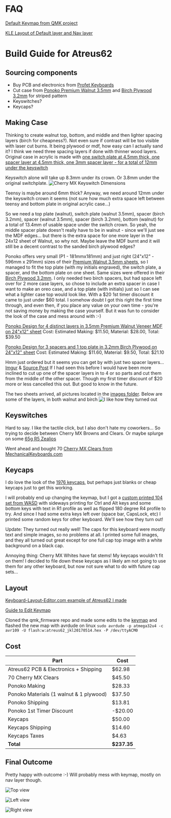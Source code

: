 # FAQ

[Default Keymap from QMK project](https://github.com/qmk/qmk_firmware/blob/master/keyboards/atreus62/keymaps/default/keymap.c)

[KLE Layout of Default layer and Nav layer](http://www.keyboard-layout-editor.com/#/gists/ba3723e5507de945f8a2954fe8877d16)

# Build Guide for Atreus62

## Sourcing components

- Buy PCB and electronics from [Profet Keyboards](http://shop.profetkeyboards.com/product/atreus62-pcb)
- Cut case from [Ponoko Premium Walnut 3.5mm](https://www.ponoko.com/make-and-sell/show-material/598-premium-veneer-mdf-walnut#main-image) and [Birch Plywood 3.2mm](https://www.ponoko.com/make-and-sell/show-material/358-plywood-birch#main-image) for striped pattern
- Keyswitches?
- Keycaps?

## Making Case

Thinking to create walnut top, bottom, and middle and then lighter spacing layers (birch for cheapness?). Not even sure if contrast will be too visible with laser cut burns. It being plywood or mdf, how easy can I actually sand it? I think we need three spacing layers if done with thinner wood layers. Original case in acrylic is made with [one switch plate at 4.5mm thick, one spacer layer at 4.5mm thick, one 3mm spacer layer - for a total of 12mm under the keyswitch](https://github.com/profet23/atreus62/issues/1)

Keyswitch alone will take up 8.3mm under its crown. Or 3.8mm under the original switchplate. 
![Cherry MX Keyswitch Dimensions](images/cherrymx-dimensions.gif)

Teensy is maybe around 6mm thick? Anyway, we need around 12mm under the keyswitch crown it seems (not sure how much extra space left between teensy and bottom plate in original acrylic case...) 

So we need a top plate (walnut), switch plate (walnut 3.5mm), spacer (birch 3.2mm), spacer (walnut 3.5mm), spacer (birch 3.2mm), bottom (walnut) for a total of 13.4mm of usable space under the switch crown. So yeah, the middle spacer plate doesn't really have to be in walnut - since we'll just see the MDF edges... but there is the extra space for one more layer in the 24x12 sheet of Walnut, so why not. Maybe leave the MDF burnt and it will still be a decent contrast to the sanded birch plywood edges?

Ponoko offers very small (P1 - 181mmx181mm) and just right (24"x12" - 596mm x 291mm) sizes of their [Premium Walnut 3.5mm sheets](https://www.ponoko.com/make-and-sell/show-material/598-premium-veneer-mdf-walnut#main-image), so I managed to fit the top plate (with my initials engraved), the switch plate, a spacer, and the bottom plate on one sheet. Same sizes were offered in their [Birch Plywood 3.2mm](https://www.ponoko.com/make-and-sell/show-material/358-plywood-birch#main-image). I only needed two birch spacers, but had space left over for 2 more case layers, so chose to include an extra spacer in case I want to make an oreo case, and a top plate (with initials) just so I can see what a lighter case top would look like. With a $20 1st timer discount it came to just under $60 total. I somehow doubt I got this right the first time through, and even then, if you place any value on your own time - you're not saving money by making the case yourself. But it was fun to consider the look of the case and mess around with :-)

[Ponoko Design for 4 distinct layers in 3.5mm Premium Walnut Veneer MDF on 24"x12" sheet](ponoko/4layers-initials-24x12-3.5mmPremiumWalnut.svg) Cost: Estimated Making: $11.50, Material:	$28.00, Total: $39.50

[Ponoko Design for 3 spacers and 1 top plate in 3.2mm Birch Plywood on 24"x12" sheet](ponoko/1topPlateInitials-3spacers-24x12-3.2mmBirchPly.svg) Cost: Estimated Making: $11.60, Material: 	$9.50, Total:	$21.10

Hmm just ordered but it seems you can get by with just two spacer layers... [Imgur](http://i.imgur.com/Tp04rdk.jpg) & [Source Post](https://www.reddit.com/r/MechanicalKeyboards/comments/5m8lz1/earthy_atreus62/dc25ng3/) If I had seen this before I would have been more inclined to cut up one of the spacer layers in to 4 or so parts and cut them from the middle of the other spacer. Though my first timer discount of $20 more or less cancelled this out. But good to know in the future.

The two sheets arrived, all pictures located in the [images folder](images/). Below are some of the layers, in both walnut and birch
![I like how they turned out](images/case-both-small.jpg)

 
 ## Keyswitches 
 Hard to say. I like the tactile click, but I also don't hate my coworkers... So trying to decide between Cherry MX Browns and Clears. Or maybe splurge on some [65g R5 Zealios](https://zealpc.net/collections/switches/products/zealio)
 
 Went ahead and bought 70 [Cherry MX Clears from MechanicalKeyboards.com](https://mechanicalkeyboards.com/shop/index.php?l=product_detail&p=594)
 
 ## Keycaps
 I do love the look of the [1976 keycaps](https://www.reddit.com/r/MechanicalKeyboards/comments/4zk8ui/1976_on_my_60_atreus/), but perhaps just blanks or cheap keycaps just to get this working. 
 
 I will probably end up changing the keymap, but I got a [custom printed 104 set from WASD](http://www.wasdkeyboards.com/index.php/products/keycap-set/104-key-cherry-mx-keycap-set.html) with sideways printing for Ctrl and Alt keys and some bottom keys with text in R1 profile as well as flipped 180 degree R4 profile to try. And since I had some extra keys left over (space bar, CapsLock, etc) I printed some random keys for other keyboard. We'll see how they turn out!
 
 Update: They turned out really well! The caps for this keyboard were mostly text and simple images, so no problems at all. I printed some full images, and they all turned out great except for one full cap top image with a white background on a black cap.
 
 Annoying thing: Cherry MX Whites have fat stems! My keycaps wouldn't fit on them! I decided to file down these keycaps as I likely am not going to use them for any other keyboard, but now not sure what to do with future cap sets...
 
 ## Layout
[Keyboard-Layout-Editor.com example of Atreus62 I made](http://www.keyboard-layout-editor.com/#/gists/ba3723e5507de945f8a2954fe8877d16) 

[Guide to Edit Keymap](http://nickgreen.info/quick-guide-how-to-edit-keymap-on-atreus62/)

Cloned the qmk_firmware repo and made some edits to the [keymap](http://www.keyboard-layout-editor.com/#/gists/5868fe5cf5176031f1ffead25500a2b8) and flashed the new map with avrdude on linux `sudo avrdude -p atmega32u4 -c avr109 -U flash:w:atreus62_jkl20170514.hex -P /dev/ttyACM0`

## Cost

| Part                                    | Cost  |
| --------------------------------------- | -------- |
| Atreus62 PCB & Electronics + Shipping   | $62.98   |
| 70 Cherry MX Clears                     | $45.50   |
| Ponoko Making                           | $28.33   |
| Ponoko Materials (1 walnut & 1 plywood) | $37.50   |
| Ponoko Shipping                         | $13.81   |
| Ponoko 1st Timer Discount               | -$20.00  |
| Keycaps                                 | $50.00   |
| Keycaps Shipping                        | $14.60   |
| Keycaps Taxes                           | $4.63    |
| **Total**                               | **$237.35** |

## Final Outcome

Pretty happy with outcome :-) Will probably mess with keymap, mostly on nav layer though.

![Top view](images/final-top.jpg)

![Left view](images/final-left.jpg)

![Right view](images/final-right.jpg)

